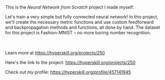 This is the *Neural Network from Scratch* project I made myself.


<p>Let's train a very simple but fully connected neural network! In this project, we'll create the necessary metric functions and use custom feedforward and backpropagation methods and functions, all done by hand. The dataset for this project is Fashion-MNIST – no more boring number recognition.</p><br/><br/>Learn more at <a href="https://hyperskill.org/projects/250?utm_source=ide&utm_medium=ide&utm_campaign=ide&utm_content=project-card">https://hyperskill.org/projects/250</a>

Here's the link to the project: https://hyperskill.org/projects/250

Check out my profile: https://hyperskill.org/profile/457141945